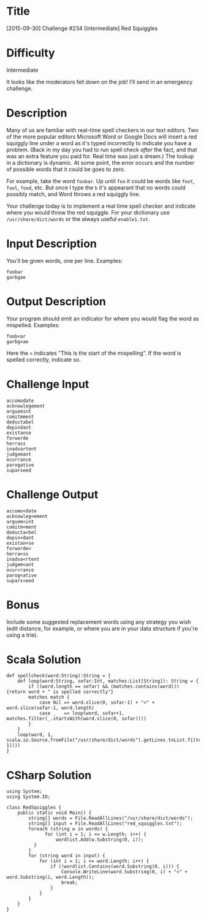 # Title

[2015-09-30] Challenge #234 [Intermediate] Red Squiggles

# Difficulty

Intermediate

It looks like the moderators fell down on the job! I'll send in an emergency challenge. 

# Description

Many of us are familiar with real-time spell checkers in our text editors. Two of the more popular editors Microsoft Word or Google Docs will insert a red squiggly line under a word as it's typed incorrectly to indicate you have a problem. (Back in my day you had to run spell check *after* the fact, and that was an extra feature you paid for. Real time was just a dream.) The lookup in a dictionary is dynamic. At some point, the error occurs and the number of possible words that it could be goes to zero. 

For example, take the word `foobar`. Up until `foo` it could be words like `foot`, `fool`, `food`, etc. But once I type the `b` it's appearant that no words could possibly match, and Word throws a red squiggly line. 

Your challenge today is to implement a real time spell checker and indicate where you would throw the red squiggle. For your dictionary use `/usr/share/dict/words` or the always useful `enable1.txt`. 

# Input Description

You'll be given words, one per line. Examples:

    foobar
    garbgae

# Output Description

Your program should emit an indicator for where you would flag the word as mispelled. Examples:

    foob<ar
    garbg<ae

Here the `<` indicates "This is the start of the mispelling". If the word is spelled correctly, indicate so.

# Challenge Input

    accomodate
    acknowlegement
    arguemint 
    comitmment 
    deductabel
    depindant
    existanse
    forworde
    herrass
    inadvartent
    judgemant 
    ocurrance
    parogative
    suparseed

# Challenge Output

    accomo<date
    acknowleg<ement
    arguem<int
    comitm<ment
    deducta<bel
    depin<dant
    existan<se
    forworde<
    herra<ss
    inadva<rtent
    judgem<ant
    ocur<rance
    parog<ative
    supars<eed

# Bonus

Include some suggested replacement words using any strategy you wish (edit distance, for example, or where you are in your data structure if you're using a trie). 

# Scala Solution

    def spellcheck(word:String):String = {
        def loop(word:String, sofar:Int, matches:List[String]): String = {
            if ((word.length == sofar) && (matches.contains(word))) {return word + " is spelled correctly"}
            matches match {
                case Nil => word.slice(0, sofar-1) + "<" + word.slice(sofar-1, word.length)
                case _   => loop(word, sofar+1, matches.filter(_.startsWith(word.slice(0, sofar))))
            }
        }
        loop(word, 1, scala.io.Source.fromFile("/usr/share/dict/words").getLines.toList.filter(_.startsWith(word.slice(0, 1))))
    }

# CSharp Solution

    using System;
    using System.IO;

    class RedSquiggles {
        public static void Main() {
            string[] words = File.ReadAllLines("/usr/share/dict/words");
            string[] input = File.ReadAllLines("red_squiggles.txt");
            foreach (string w in words) {
                  for (int i = 1; i <= w.Length; i++) {
                      wordlist.Add(w.Substring(0, i));
              }
            }
            for (string word in input) {
                for (int i = 1; i <= word.Length; i++) {
                    if (!wordlist.Contains(word.Substring(0, i))) {
                        Console.WriteLine(word.Substring(0, i) + "<" + word.Substring(i, word.Length));
                        break;
                    }
                }
            }
        }
    }
